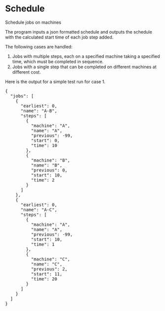 # Schedule
Schedule jobs on machines

The program inputs a json formatted schedule and outputs the schedule with the calculated start time of each job step added.

The following cases are handled:

1. Jobs with multiple steps, each on a specified machine taking a specified time, which must be completed in sequence.
1. Jobs with a single step that can be completed on different machines at different cost.

Here is the output for a simple test run for case 1.

<pre>
{
  "jobs": [
    {
      "earliest": 0,
      "name": "A-B",
      "steps": [
        {
          "machine": "A",
          "name": "A",
          "previous": -99,
          "start": 0,
          "time": 10
        },
        {
          "machine": "B",
          "name": "B",
          "previous": 0,
          "start": 10,
          "time": 2
        }
      ]
    },
    {
      "earliest": 0,
      "name": "A-C",
      "steps": [
        {
          "machine": "A",
          "name": "A",
          "previous": -99,
          "start": 10,
          "time": 1
        },
        {
          "machine": "C",
          "name": "C",
          "previous": 2,
          "start": 11,
          "time": 20
        }
      ]
    }
  ]
}
</pre>
